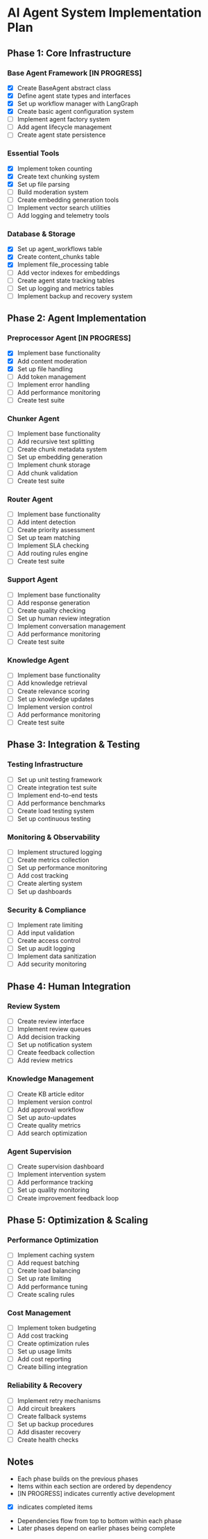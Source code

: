 # AI Agent System Implementation Plan

## Phase 1: Core Infrastructure

### Base Agent Framework [IN PROGRESS]

- [x] Create BaseAgent abstract class
- [x] Define agent state types and interfaces
- [x] Set up workflow manager with LangGraph
- [x] Create basic agent configuration system
- [ ] Implement agent factory system
- [ ] Add agent lifecycle management
- [ ] Create agent state persistence

### Essential Tools

- [x] Implement token counting
- [x] Create text chunking system
- [x] Set up file parsing
- [ ] Build moderation system
- [ ] Create embedding generation tools
- [ ] Implement vector search utilities
- [ ] Add logging and telemetry tools

### Database & Storage

- [x] Set up agent_workflows table
- [x] Create content_chunks table
- [x] Implement file_processing table
- [ ] Add vector indexes for embeddings
- [ ] Create agent state tracking tables
- [ ] Set up logging and metrics tables
- [ ] Implement backup and recovery system

## Phase 2: Agent Implementation

### Preprocessor Agent [IN PROGRESS]

- [x] Implement base functionality
- [x] Add content moderation
- [x] Set up file handling
- [ ] Add token management
- [ ] Implement error handling
- [ ] Add performance monitoring
- [ ] Create test suite

### Chunker Agent

- [ ] Implement base functionality
- [ ] Add recursive text splitting
- [ ] Create chunk metadata system
- [ ] Set up embedding generation
- [ ] Implement chunk storage
- [ ] Add chunk validation
- [ ] Create test suite

### Router Agent

- [ ] Implement base functionality
- [ ] Add intent detection
- [ ] Create priority assessment
- [ ] Set up team matching
- [ ] Implement SLA checking
- [ ] Add routing rules engine
- [ ] Create test suite

### Support Agent

- [ ] Implement base functionality
- [ ] Add response generation
- [ ] Create quality checking
- [ ] Set up human review integration
- [ ] Implement conversation management
- [ ] Add performance monitoring
- [ ] Create test suite

### Knowledge Agent

- [ ] Implement base functionality
- [ ] Add knowledge retrieval
- [ ] Create relevance scoring
- [ ] Set up knowledge updates
- [ ] Implement version control
- [ ] Add performance monitoring
- [ ] Create test suite

## Phase 3: Integration & Testing

### Testing Infrastructure

- [ ] Set up unit testing framework
- [ ] Create integration test suite
- [ ] Implement end-to-end tests
- [ ] Add performance benchmarks
- [ ] Create load testing system
- [ ] Set up continuous testing

### Monitoring & Observability

- [ ] Implement structured logging
- [ ] Create metrics collection
- [ ] Set up performance monitoring
- [ ] Add cost tracking
- [ ] Create alerting system
- [ ] Set up dashboards

### Security & Compliance

- [ ] Implement rate limiting
- [ ] Add input validation
- [ ] Create access control
- [ ] Set up audit logging
- [ ] Implement data sanitization
- [ ] Add security monitoring

## Phase 4: Human Integration

### Review System

- [ ] Create review interface
- [ ] Implement review queues
- [ ] Add decision tracking
- [ ] Set up notification system
- [ ] Create feedback collection
- [ ] Add review metrics

### Knowledge Management

- [ ] Create KB article editor
- [ ] Implement version control
- [ ] Add approval workflow
- [ ] Set up auto-updates
- [ ] Create quality metrics
- [ ] Add search optimization

### Agent Supervision

- [ ] Create supervision dashboard
- [ ] Implement intervention system
- [ ] Add performance tracking
- [ ] Set up quality monitoring
- [ ] Create improvement feedback loop

## Phase 5: Optimization & Scaling

### Performance Optimization

- [ ] Implement caching system
- [ ] Add request batching
- [ ] Create load balancing
- [ ] Set up rate limiting
- [ ] Add performance tuning
- [ ] Create scaling rules

### Cost Management

- [ ] Implement token budgeting
- [ ] Add cost tracking
- [ ] Create optimization rules
- [ ] Set up usage limits
- [ ] Add cost reporting
- [ ] Create billing integration

### Reliability & Recovery

- [ ] Implement retry mechanisms
- [ ] Add circuit breakers
- [ ] Create fallback systems
- [ ] Set up backup procedures
- [ ] Add disaster recovery
- [ ] Create health checks

## Notes

- Each phase builds on the previous phases
- Items within each section are ordered by dependency
- [IN PROGRESS] indicates currently active development
- [x] indicates completed items
- Dependencies flow from top to bottom within each phase
- Later phases depend on earlier phases being complete
